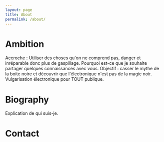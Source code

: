 ```yaml
---
layout: page
title: About
permalink: /about/
---
```


# Ambition

Accroche : Utiliser des choses qu'on ne comprend pas, danger et inréparable donc plus de gaspillage.
Pourquoi est-ce que je souhaite partager quelques connaissances avec vous. Objectif : casser le mythe de la boite noire et découvrir que l'électronique n'est pas de la magie noir.
Vulgarisation électronique pour TOUT publique.

# Biography

Explication de qui suis-je.

# Contact
